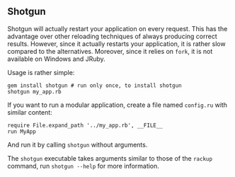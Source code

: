 Shotgun
-------

Shotgun will actually restart your application on every request. This has the
advantage over other reloading techniques of always producing correct results.
However, since it actually restarts your application, it is rather slow
compared to the alternatives. Moreover, since it relies on `fork`, it is not
available on Windows and JRuby.

Usage is rather simple:

    gem install shotgun # run only once, to install shotgun
    shotgun my_app.rb

If you want to run a modular application, create a file named `config.ru` with
similar content:

    require File.expand_path '../my_app.rb', __FILE__
    run MyApp

And run it by calling `shotgun` without arguments.

The `shotgun` executable takes arguments similar to those of the `rackup`
command, run `shotgun --help` for more information.

